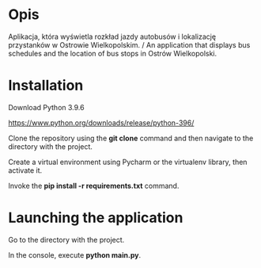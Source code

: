 # Opis

Aplikacja, która wyświetla rozkład jazdy autobusów i lokalizację przystanków w Ostrowie Wielkopolskim. / An application that displays bus schedules and the location of bus stops in Ostrów Wielkopolski.

# Installation

Download Python 3.9.6

https://www.python.org/downloads/release/python-396/

Clone the repository using the **git clone** command and then navigate to the directory with the project.

Create a virtual environment using Pycharm or the virtualenv library, then activate it.

Invoke the **pip install -r requirements.txt** command.

# Launching the application

Go to the directory with the project.

In the console, execute **python main.py**.


